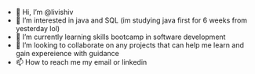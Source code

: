 - 👋 Hi, I’m @livishiv
- 👀 I’m interested in java and SQL (im studying java first for 6 weeks from yesterday lol)
- 🌱 I’m currently learning skills bootcamp in software development
- 💞️ I’m looking to collaborate on any projects that can help me learn and gain expereience with guidance 
- 📫 How to reach me my email or linkedin

<!---
livishiv/livishiv is a ✨ special ✨ repository because its `README.md` (this file) appears on your GitHub profile.
You can click the Preview link to take a look at your changes.
--->
